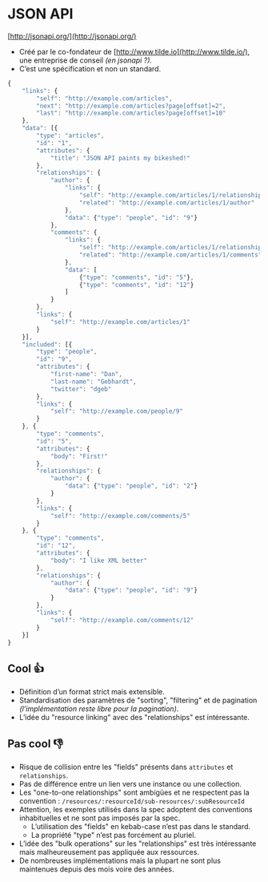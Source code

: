 # JSON API

[http://jsonapi.org/](http://jsonapi.org/)

* Créé par le co-fondateur de [http://www.tilde.io](http://www.tilde.io/), une entreprise de conseil _\(en jsonapi ?\)._
* C’est une spécification et non un standard.

```javascript
{
    "links": {
        "self": "http://example.com/articles",
        "next": "http://example.com/articles?page[offset]=2",
        "last": "http://example.com/articles?page[offset]=10"
    },
    "data": [{
        "type": "articles",
        "id": "1",
        "attributes": {
            "title": "JSON API paints my bikeshed!"
        },
        "relationships": {
            "author": {
                "links": {
                    "self": "http://example.com/articles/1/relationships/author",
                    "related": "http://example.com/articles/1/author"
                },
                "data": {"type": "people", "id": "9"}
            },
            "comments": {
                "links": {
                    "self": "http://example.com/articles/1/relationships/comments",
                    "related": "http://example.com/articles/1/comments"
                },
                "data": [
                    {"type": "comments", "id": "5"},
                    {"type": "comments", "id": "12"}
                ]
            }
        },
        "links": {
            "self": "http://example.com/articles/1"
        }
    }],
    "included": [{
        "type": "people",
        "id": "9",
        "attributes": {
            "first-name": "Dan",
            "last-name": "Gebhardt",
            "twitter": "dgeb"
        },
        "links": {
            "self": "http://example.com/people/9"
        }
    }, {
        "type": "comments",
        "id": "5",
        "attributes": {
            "body": "First!"
        },
        "relationships": {
            "author": {
                "data": {"type": "people", "id": "2"}
            }
        },
        "links": {
            "self": "http://example.com/comments/5"
        }
    }, {
        "type": "comments",
        "id": "12",
        "attributes": {
            "body": "I like XML better"
        },
        "relationships": {
            "author": {
                "data": {"type": "people", "id": "9"}
            }
        },
        "links": {
            "self": "http://example.com/comments/12"
        }
    }]
}
```

## Cool 👍

* Définition d’un format strict mais extensible.
* Standardisation des paramètres de "sorting", "filtering" et de pagination _\(l’implémentation reste libre pour la pagination\)_.
* L’idée du "resource linking" avec des "relationships" est intéressante.

## Pas cool 👎

* Risque de collision entre les "fields" présents dans `attributes` et `relationships`.
* Pas de différence entre un lien vers une instance ou une collection.
* Les "one-to-one relationships" sont ambigües et ne respectent pas la convention : `/resources/:resourceId/sub-resources/:subResourceId`
* Attention, les exemples utilisés dans la spec adoptent des conventions inhabituelles et ne sont pas imposés par la spec.
  * L’utilisation des "fields" en kebab-case n’est pas dans le standard.
  * La propriété "type" n’est pas forcément au pluriel.
* L’idée des "bulk operations" sur les "relationships" est très intéressante mais malheureusement pas appliquée aux ressources.
* De nombreuses implémentations mais la plupart ne sont plus maintenues depuis des mois voire des années.

 



